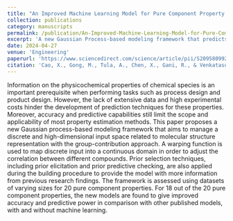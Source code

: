 ```yaml
---
title: "An Improved Machine Learning Model for Pure Component Property Estimation"
collection: publications
category: manuscripts
permalink: /publication/An-Improved-Machine-Learning-Model-for-Pure-Component-Property-Estimation
excerpt: 'A new Gaussian Process-based modeling framework that predicts the physico-chemical properties of chemical species.'
date: 2024-04-27
venue: 'Engineering'
paperurl: 'https://www.sciencedirect.com/science/article/pii/S2095809924001590'
citation: 'Cao, X., Gong, M., Tula, A., Chen, X., Gani, R., & Venkatasubramanian, V. (2024). An improved machine learning model for pure component property estimation. Engineering, 39, 61–73. https://doi.org/10.1016/j.eng.2023.08.024'
---
```


Information on the physicochemical properties of chemical species is an important prerequisite when performing tasks such as process design and product design. However, the lack of extensive data and high experimental costs hinder the development of prediction techniques for these properties. Moreover, accuracy and predictive capabilities still limit the scope and applicability of most property estimation methods. This paper proposes a new Gaussian process-based modeling framework that aims to manage a discrete and high-dimensional input space related to molecular structure representation with the group-contribution approach. A warping function is used to map discrete input into a continuous domain in order to adjust the correlation between different compounds. Prior selection techniques, including prior elicitation and prior predictive checking, are also applied during the building procedure to provide the model with more information from previous research findings. The framework is assessed using datasets of varying sizes for 20 pure component properties. For 18 out of the 20 pure component properties, the new models are found to give improved accuracy and predictive power in comparison with other published models, with and without machine learning.
